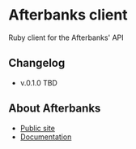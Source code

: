 # Afterbanks client

Ruby client for the Afterbanks' API

Changelog
---------

* v.0.1.0 TBD

About Afterbanks
------------

* [Public site](https://www.afterbanks.com/)
* [Documentation](https://app.swaggerhub.com/apis/Afterbanks/afterbanks-api/)
